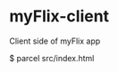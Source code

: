 # myFlix-client

Client side of myFlix app

<!-- Built project using parcel with this command -->

$ parcel src/index.html
